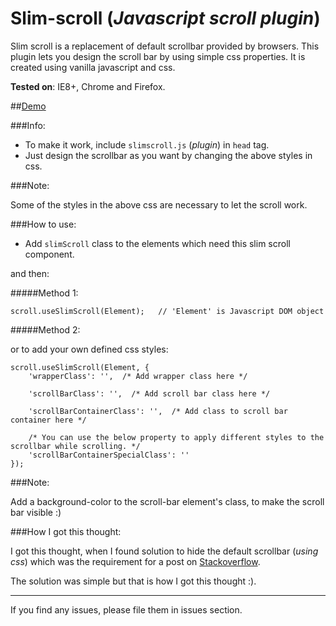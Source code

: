 Slim-scroll (_Javascript scroll plugin_)
========================================

Slim scroll is a replacement of default scrollbar provided by browsers. 
This plugin lets you design the scroll bar by using simple css properties. It is created using vanilla javascript and css.

**Tested on**: IE8+, Chrome and Firefox.

##[Demo](https://rawgit.com/venkateshwar/slim-scroll/master/index.html)

###Info:

- To make it work, include `slimscroll.js` (_plugin_) in `head` tag.
- Just design the scrollbar as you want by changing the above styles in css.

###Note: 

Some of the styles in the above css are necessary to let the scroll work.


###How to use:

- Add `slimScroll` class to the elements which need this slim scroll component.

and then:

#####Method 1:

    scroll.useSlimScroll(Element);   // 'Element' is Javascript DOM object

#####Method 2:

or to add your own defined css styles:

	scroll.useSlimScroll(Element, {
		'wrapperClass': '',  /* Add wrapper class here */

		'scrollBarClass': '',  /* Add scroll bar class here */

		'scrollBarContainerClass': '',  /* Add class to scroll bar container here */

		/* You can use the below property to apply different styles to the scrollbar while scrolling. */
		'scrollBarContainerSpecialClass': ''  
	});

###Note:

Add a background-color to the scroll-bar element's class, to make the scroll bar visible :)

###How I got this thought:

I got this thought, when I found solution to hide the default scrollbar (_using css_) which was the requirement for a post on [Stackoverflow](http://stackoverflow.com/a/16671476/1577396).

The solution was simple but that is how I got this thought :).

---------------------------------

If you find any issues, please file them in issues section.

